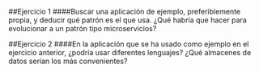 ##Ejercicio 1
####Buscar una aplicación de ejemplo, preferiblemente propia, y deducir qué patrón es el que usa. 
¿Qué habría que hacer para evolucionar a un patrón tipo microservicios?

##Ejercicio 2
####En la aplicación que se ha usado como ejemplo en el ejercicio anterior, ¿podría usar diferentes lenguajes? ¿Qué almacenes de datos serían los más convenientes?
